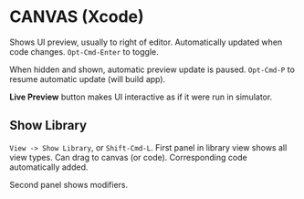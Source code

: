 # CANVAS (Xcode)

Shows UI preview, usually to right of editor. Automatically updated when code changes. `Opt-Cmd-Enter` to toggle.

When hidden and shown, automatic preview update is paused. `Opt-Cmd-P` to resume automatic update (will build app).

**Live Preview** button makes UI interactive as if it were run in simulator.

## Show Library

`View -> Show Library`, or `Shift-Cmd-L`. First panel in library view shows all view types. Can drag to canvas (or code). Corresponding code automatically added.

Second panel shows modifiers.
